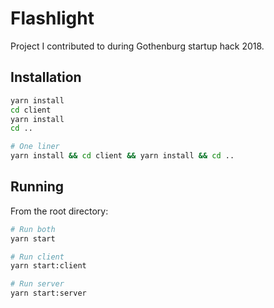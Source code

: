 # Flashlight

Project I contributed to during Gothenburg startup hack 2018.

## Installation

```sh
yarn install
cd client
yarn install
cd ..

# One liner
yarn install && cd client && yarn install && cd ..
```

## Running

From the root directory:

```sh
# Run both
yarn start

# Run client
yarn start:client

# Run server
yarn start:server
```
